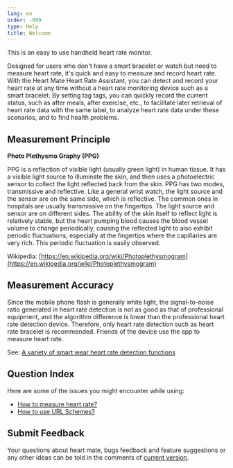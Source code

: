 ```yaml
---
lang: en
order: -999
type: Help
title: Welcome
---
```

This is an easy to use handheld heart rate monitor.

Designed for users who don't have a smart bracelet or watch but need to measure heart rate, it's quick and easy to measure and record heart rate. With the Heart Mate Heart Rate Assistant, you can detect and record your heart rate at any time without a heart rate monitoring device such as a smart bracelet. By setting tag tags, you can quickly record the current status, such as after meals, after exercise, etc., to facilitate later retrieval of heart rate data with the same label, to analyze heart rate data under these scenarios, and to find health problems.

## Measurement Principle

**Photo Plethysmo Graphy (PPG)**

PPG is a reflection of visible light (usually green light) in human tissue. It has a visible light source to illuminate the skin, and then uses a photoelectric sensor to collect the light reflected back from the skin. PPG has two modes, transmissive and reflective. Like a general wrist watch, the light source and the sensor are on the same side, which is reflective. The common ones in hospitals are usually transmissive on the fingertips. The light source and sensor are on different sides.
The ability of the skin itself to reflect light is relatively stable, but the heart pumping blood causes the blood vessel volume to change periodically, causing the reflected light to also exhibit periodic fluctuations, especially at the fingertips where the capillaries are very rich. This periodic fluctuation is easily observed.

Wikipedia: [https://en.wikipedia.org/wiki/Photoplethysmogram](https://en.wikipedia.org/wiki/Photoplethysmogram)

## Measurement Accuracy

Since the mobile phone flash is generally white light, the signal-to-noise ratio generated in heart rate detection is not as good as that of professional equipment, and the algorithm difference is lower than the professional heart rate detection device. Therefore, only heart rate detection such as heart rate bracelet is recommended. Friends of the device use the app to measure heart rate.

See: [A variety of smart wear heart rate detection functions](https://www.zhihu.com/question/27391584)

## Question Index

Here are some of the issues you might encounter while using:

- [How to measure heart rate?](record/)
- [How to use URL Schemes?](urlschemes/)

## Submit Feedback

Your questions about heart mate, bugs feedback and feature suggestions or any other ideas can be told in the comments of [current version](heartmate://forum/latest).
